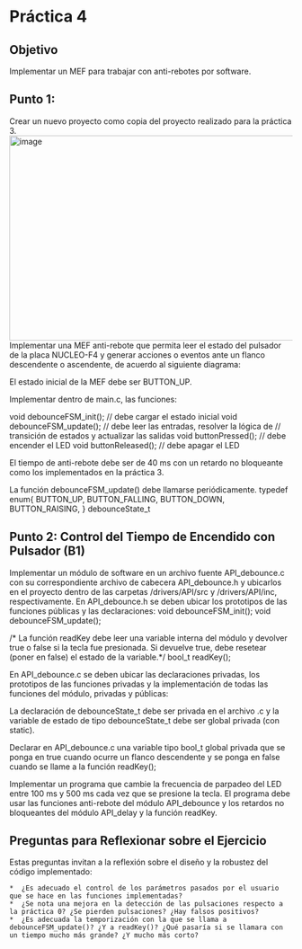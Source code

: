 # Práctica 4

## Objetivo
Implementar un MEF para trabajar con anti-rebotes por software. 


## Punto 1:

Crear un nuevo proyecto como copia del proyecto realizado para la práctica 3.
<img width="665" height="365" alt="image" src="https://github.com/user-attachments/assets/aed412a2-d253-49a3-b11f-cb0ea9b2802c" />
Implementar una MEF anti-rebote que permita leer el estado del pulsador de la placa NUCLEO-F4 y generar acciones o eventos ante un flanco descendente o ascendente, de acuerdo al siguiente diagrama:

El estado inicial de la MEF debe ser BUTTON_UP.

Implementar dentro de main.c, las funciones:

void debounceFSM_init();		// debe cargar el estado inicial
void debounceFSM_update();	// debe leer las entradas, resolver la lógica de
					                  // transición de estados y actualizar las salidas
void buttonPressed();			// debe encender el LED
void buttonReleased();		// debe apagar el LED 

El tiempo de anti-rebote debe ser de 40 ms con un retardo no bloqueante como los implementados en la práctica 3.

La función debounceFSM_update() debe llamarse periódicamente.
typedef enum{
BUTTON_UP,
BUTTON_FALLING,
BUTTON_DOWN,
BUTTON_RAISING,
} debounceState_t


## Punto 2: Control del Tiempo de Encendido con Pulsador (B1)

Implementar un módulo de software en un archivo fuente API_debounce.c con su correspondiente archivo de cabecera API_debounce.h y ubicarlos en el proyecto dentro de  las carpetas /drivers/API/src y /drivers/API/inc, respectivamente.
En API_debounce.h se deben ubicar los prototipos de las funciones públicas y las declaraciones:
void debounceFSM_init();
void debounceFSM_update();

/* La función readKey debe leer una variable interna del módulo y devolver true o false si la tecla fue presionada.  Si devuelve true, debe resetear (poner en false) el estado de la variable.*/
bool_t readKey();

En API_debounce.c se deben ubicar las declaraciones privadas, los prototipos de las funciones privadas y la implementación de todas las funciones del módulo, privadas y públicas:

La declaración de debounceState_t debe ser privada en el archivo .c y la variable de estado de tipo debounceState_t debe ser global privada (con static).

Declarar en API_debounce.c una variable tipo bool_t global privada que se ponga en true cuando ocurre un flanco descendente y se ponga en false cuando se llame a la función readKey();

Implementar un programa que cambie la frecuencia de parpadeo del LED entre 100 ms y 500 ms cada vez que se presione la tecla.  El programa debe usar las funciones anti-rebote del módulo API_debounce y los retardos no bloqueantes del módulo API_delay y la función readKey.


## Preguntas para Reflexionar sobre el Ejercicio

Estas preguntas invitan a la reflexión sobre el diseño y la robustez del código implementado:


    *  ¿Es adecuado el control de los parámetros pasados por el usuario que se hace en las funciones implementadas? 
    *  ¿Se nota una mejora en la detección de las pulsaciones respecto a la práctica 0? ¿Se pierden pulsaciones? ¿Hay falsos positivos?
    *  ¿Es adecuada la temporización con la que se llama a debounceFSM_update()? ¿Y a readKey()? ¿Qué pasaría si se llamara con un tiempo mucho más grande? ¿Y mucho más corto?

      

     
      
